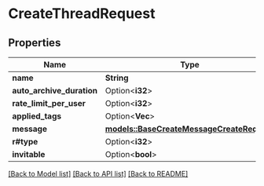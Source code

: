 # CreateThreadRequest

## Properties

Name | Type | Description | Notes
------------ | ------------- | ------------- | -------------
**name** | **String** |  | 
**auto_archive_duration** | Option<**i32**> |  | [optional]
**rate_limit_per_user** | Option<**i32**> |  | [optional]
**applied_tags** | Option<**Vec<String>**> |  | [optional]
**message** | [**models::BaseCreateMessageCreateRequest**](BaseCreateMessageCreateRequest.md) |  | 
**r#type** | Option<**i32**> |  | [optional]
**invitable** | Option<**bool**> |  | [optional]

[[Back to Model list]](../README.md#documentation-for-models) [[Back to API list]](../README.md#documentation-for-api-endpoints) [[Back to README]](../README.md)


